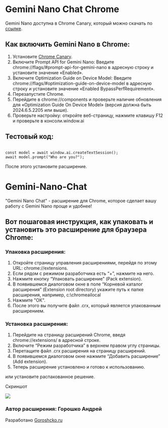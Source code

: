 <h1>Gemini Nano Chat Chrome</h1>
<p>Gemini Nano доступна в Chrome Canary, который можно скачать по <a href="https://www.google.com/chrome/canary/">ссылке</a>.</p>

<h2>Как включить Gemini Nano в Chrome:</h2>
<ol>
    <li>Установите <a href="https://www.google.com/chrome/canary/">Chrome Canary</a>.</li>
    <li>Включите Prompt API for Gemini Nano: Введите chrome://flags/#prompt-api-for-gemini-nano в адресную строку и установите значение «Enabled».</li>
    <li>Включите Optimization Guide on Device Model: Введите chrome://flags/#optimization-guide-on-device-model в адресную строку и установите значение «Enabled BypassPerfRequirement».</li>
    <li>Перезапустите Chrome.</li>
    <li>Перейдите в chrome://components и проверьте наличие обновления для «Optimization Guide On Device Model» (версия должна быть 2024.6.5.2205 или выше).</li>
    <li>Проверьте настройку: откройте веб-страницу, нажмите клавишу F12 и проверьте в консоли.window.ai</li>
</ol>

<h2>Тестовый код:</h2>
<pre><code>
const model = await window.ai.createTextSession();
await model.prompt("Who are you?");
</code></pre>

<p>После этого установите расширение.</p>

<h1>Gemini-Nano-Chat</h1>
<p>"Gemini Nano Chat" - расширение для  Chrome, которое сделает вашу работу с Gemini Nano проще и удобнее!</p>

<h2>Вот пошаговая инструкция, как упаковать и установить это расширение для браузера Chrome:</h2>

<h3>Упаковка расширения:</h3>
<ol>
    <li>Откройте страницу управления расширениями, перейдя по этому URL: chrome://extensions.</li>
    <li>Если рядом с режимом разработчика есть “+”, нажмите на него.</li>
    <li>Нажмите кнопку “Упаковать расширение” (Pack extension).</li>
    <li>В появившемся диалоговом окне в поле “Корневой каталог расширения” (Extension root directory) укажите путь к папке расширения, например, c:\chromeailocal</li>
    <li>Нажмите "ОК".</li>
    <li>После этого вы получите файл .crx, который является упакованным расширением.</li>
</ol>

<h3>Установка расширения:</h3>
<ol>
    <li>Перейдите на страницу расширений Chrome, введя chrome://extensions/ в адресной строке.</li>
    <li>Включите “Режим разработчика” в верхнем правом углу страницы.</li>
    <li>Перетащите файл .crx расширения на страницу расширений.</li>
    <li>В появившемся диалоговом окне нажмите “Добавить расширение” (Add extension).</li>
    <li>Теперь расширение установлено и готово к использованию.</li>
</ol>

<p>или установите распакованное решение.</p>
<p>Скриншот</p>
<img src="https://goroshcko.ru/wp-content/uploads/2024/06/snimok-jekrana-2024-06-26-113407.png"><br>
<h3>Автор расширения: Горошко Андрей</h3>
<p>Разработано <a href="https://goroshcko.ru/" target="_blank">Goroshcko.ru</a></p>

